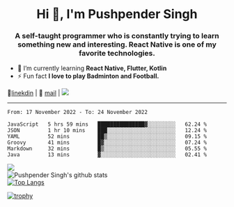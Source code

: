 <h1 align="center">Hi 👋, I'm Pushpender Singh</h1>
<h3 align="center">A self-taught programmer who is constantly trying to learn something new and interesting. React Native is one of my favorite technologies.</h3>

- 🌱 I’m currently learning **React Native, Flutter, Kotlin**
- ⚡ Fun fact **I love to play Badminton and Football.**

👔[linekdin](https://www.linkedin.com/in/pushpender-singh-240061202/) | 📧 [mail](mailto:pushpendersingh@p2devs.com) | ![](https://komarev.com/ghpvc/?username=pushpender-singh-ap&color=blue)


---

<!--START_SECTION:waka-->

```text
From: 17 November 2022 - To: 24 November 2022

JavaScript   5 hrs 59 mins   ███████████████▓░░░░░░░░░   62.24 %
JSON         1 hr 10 mins    ███░░░░░░░░░░░░░░░░░░░░░░   12.24 %
YAML         52 mins         ██▒░░░░░░░░░░░░░░░░░░░░░░   09.15 %
Groovy       41 mins         █▓░░░░░░░░░░░░░░░░░░░░░░░   07.24 %
Markdown     32 mins         █▒░░░░░░░░░░░░░░░░░░░░░░░   05.55 %
Java         13 mins         ▓░░░░░░░░░░░░░░░░░░░░░░░░   02.41 %
```

<!--END_SECTION:waka-->

<img align="left" src="https://github-readme-streak-stats.herokuapp.com/?user=pushpender-singh-ap&theme=dark" /></br>
![Pushpender Singh's github stats](https://github-readme-stats.vercel.app/api?username=pushpender-singh-ap&show_icons=true&theme=radical&count_private=true)</br>
[![Top Langs](https://github-readme-stats.vercel.app/api/top-langs/?username=pushpender-singh-ap&theme=radical)](https://github.com/pushpender-singh-ap/github-readme-stats)

[![trophy](https://github-profile-trophy.vercel.app/?username=pushpender-singh-ap&theme=radical)](https://github.com/pushpender-singh-ap/pushpender-singh-ap)
